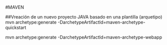 #MAVEN

##Vreación de un nuevo proyecto JAVA basado en una plantilla (arquetipo)
mvn archetype:generate -DarchetypeArtifactId=maven-archetype-quickstart

mvn archetype:generate -DarchetypeArtifactId=maven-archetype-webapp